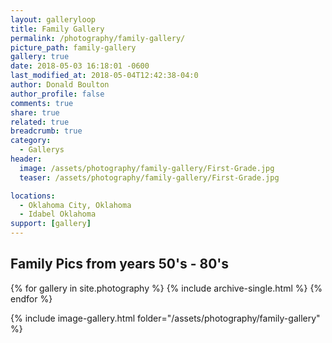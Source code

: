 ```yaml
---
layout: galleryloop
title: Family Gallery
permalink: /photography/family-gallery/
picture_path: family-gallery
gallery: true
date: 2018-05-03 16:18:01 -0600
last_modified_at: 2018-05-04T12:42:38-04:0
author: Donald Boulton
author_profile: false
comments: true
share: true
related: true
breadcrumb: true
category:
  - Gallerys
header:
  image: /assets/photography/family-gallery/First-Grade.jpg
  teaser: /assets/photography/family-gallery/First-Grade.jpg

locations:
  - Oklahoma City, Oklahoma
  - Idabel Oklahoma
support: [gallery]
---
```


## Family Pics from years 50's - 80's

{% for gallery in site.photography %}
  {% include archive-single.html %}
{% endfor %}

{% include image-gallery.html folder="/assets/photography/family-gallery" %}